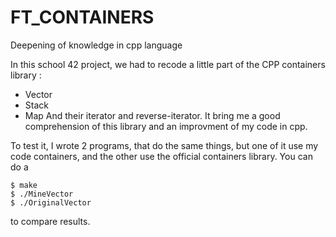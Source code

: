 # FT_CONTAINERS
Deepening of knowledge in cpp language

 In this school 42 project, we had to recode a little part of the CPP containers library :
 - Vector
 - Stack
 - Map
 And their iterator and reverse-iterator.
 It bring me a good comprehension of this library and an improvment of my code in cpp.
 
 To test it, I wrote 2 programs, that do the same things, but one of it use my code containers, and the other use the official containers library.
You can do a 
 ```
 $ make
 $ ./MineVector
 $ ./OriginalVector
 ```
 to compare results.

